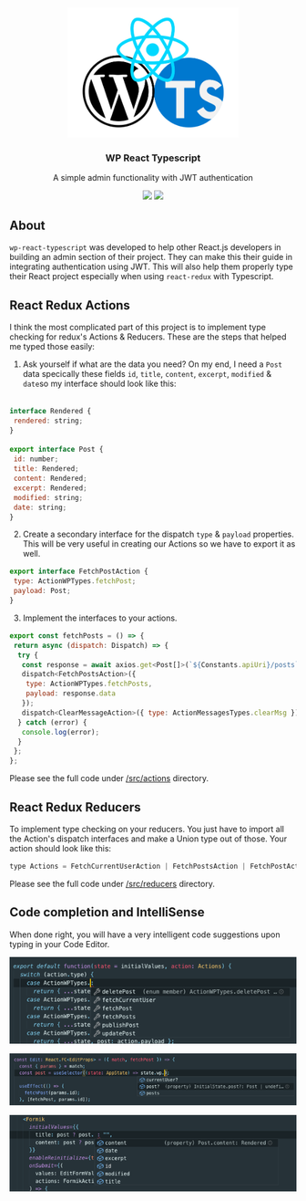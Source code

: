 <p align="center"><img width="300" src="/assets/images/wp-react-ts.jpg" ></p>

<h3 align="center">
  WP React Typescript
</h3>

<p align="center">
  A simple admin functionality with JWT authentication
</p>

<p align="center">
  <a href="https://github.com/loq24/wp-react-typescript/"><img src="https://badges.frapsoft.com/typescript/code/typescript.svg?v=101"></a>
  <a href="https://github.com/loq24/wp-react-typescript/"><img src="https://img.shields.io/badge/PRs-welcome-brightgreen.svg?style=flat-square"></a>
</p>  

## About

`wp-react-typescript` was developed to help other React.js developers in building an admin section of their project. They can make this their guide in integrating authentication using JWT. This will also help them properly type their React project especially when using `react-redux` with Typescript.


## React Redux Actions

I think the most complicated part of this project is to implement type checking for redux's Actions & Reducers. These are the steps that helped me typed those easily:

1. Ask yourself if what are the data you need?
On my end, I need a `Post` data specically these fields `id`, `title`, `content`, `excerpt`, `modified` & `date`so my interface should look like this:
```javascript

interface Rendered {
 rendered: string;
}

export interface Post {
 id: number;
 title: Rendered;
 content: Rendered;
 excerpt: Rendered;
 modified: string;
 date: string;
}

```
2. Create a secondary interface for the dispatch `type` & `payload` properties. This will be very useful in creating our Actions so we have to export it as well.
```javascript
export interface FetchPostAction {
 type: ActionWPTypes.fetchPost;
 payload: Post;
}
```

3. Implement the interfaces to your actions.
```javascript
export const fetchPosts = () => {
 return async (dispatch: Dispatch) => {
  try {
   const response = await axios.get<Post[]>(`${Constants.apiUri}/posts`);
   dispatch<FetchPostsAction>({
    type: ActionWPTypes.fetchPosts,
    payload: response.data
   });
   dispatch<ClearMessageAction>({ type: ActionMessagesTypes.clearMsg });
  } catch (error) {
   console.log(error);
  }
 };
};
```
Please see the full code under <a href="/src/actions">/src/actions</a> directory.

## React Redux Reducers

To implement type checking on your reducers. You just have to import all the Action's dispatch interfaces and make a Union type out of those. Your action should look like this:
```javascript
type Actions = FetchCurrentUserAction | FetchPostsAction | FetchPostAction | UpdatePostAction | PublishPostAction | DeletePostAction;
```
Please see the full code under <a href="/src/reducers">/src/reducers</a> directory.

## Code completion and IntelliSense

When done right, you will have a very intelligent code suggestions upon typing in your Code Editor.
<p><img src="/assets/images/screenshots/Screen%20Shot%202019-08-12%20at%2010.03.42%20PM.png" ></p>
<p><img src="/assets/images/screenshots/Screen%20Shot%202019-08-12%20at%202.38.53%20PM.png" ></p>
<p><img src="/assets/images/screenshots/Screen%20Shot%202019-08-12%20at%202.40.21%20PM.png" ></p>

